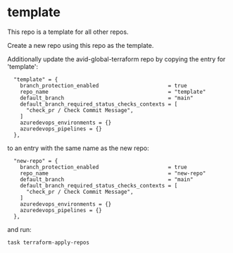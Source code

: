 # template

This repo is a template for all other repos.

Create a new repo using this repo as the template.

Additionally update the avid-global-terraform repo by copying the
entry for 'template':

```
  "template" = {
    branch_protection_enabled                      = true
    repo_name                                      = "template"
    default_branch                                 = "main"
    default_branch_required_status_checks_contexts = [
      "check_pr / Check Commit Message",
    ]
    azuredevops_environments = {}
    azuredevops_pipelines = {}
  },
```

 to an entry with the same name as the new repo:

```
  "new-repo" = {
    branch_protection_enabled                      = true
    repo_name                                      = "new-repo"
    default_branch                                 = "main"
    default_branch_required_status_checks_contexts = [
      "check_pr / Check Commit Message",
    ]
    azuredevops_environments = {}
    azuredevops_pipelines = {}
  },
```

 and run:

    task terraform-apply-repos

